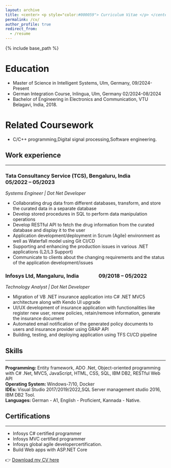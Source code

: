 ```yaml
---
layout: archive
title: <center> <p style="color:#000059"> Curriculum Vitae </p> </center>
permalink: /cv/
author_profile: true
redirect_from:
  - /resume
---
```


{% include base_path %}

Education
======
* Master of Science in Intelligent Systems, Ulm, Germany, 09/2024-Present
* German Integration Course, Inlingua, Ulm, Germany 02/2024-08/2024
* Bachelor of Engineering in Electronics and Communication, VTU Belagavi, India, 2018.

Related Coursework
======
* C/C++ programming,Digital signal processing,Software engineering.
  
## Work experience 
--------------------------------------------------------------------------------------------------------------------------------------------------------------------------
### Tata Consultancy Service (TCS), Bengaluru, India      &nbsp;&nbsp;&nbsp;&nbsp;&nbsp;&nbsp;&nbsp;&nbsp;&nbsp;&nbsp;&nbsp;&nbsp;&nbsp;&nbsp;&nbsp;&nbsp;         05/2022 – 05/2023  
<i> Systems Engineer | Dot Net Developer </i>
- Collaborating drug data from different databases, transform, and store the curated data in a separate database
- Develop stored procedures in SQL to perform data manipulation operations
- Develop RESTful API to fetch the drug information from the curated database and display it to the user
- Application development/deployment in Scrum (Agile) environment as well as Waterfall model using Git CI/CD
- Supporting and enhancing the production issues in various .NET applications (L2/L3 Support)
- Communicate to clients about the changing requirements and the status of the application development/issues

### Infosys Ltd, Mangaluru, India    &nbsp;&nbsp;&nbsp;&nbsp;&nbsp;&nbsp;&nbsp;&nbsp;&nbsp;&nbsp;&nbsp;&nbsp;&nbsp;&nbsp;           09/2018 – 05/2022  
<i> Technology Analyst | Dot Net Developer </i>
- Migration of VB .NET insurance application into C# .NET MVC5 architecture along with Kendo UI upgrade
- UI/UX development of insurance application with functionalities like register new user, renew policies,
  retain/remove information, generate the insurance document
- Automated email notification of the generated policy documents to users and insurance provider using GRAP API
- Building, testing, and deploying application using TFS CI/CD pipeline
  
## Skills 
--------------------------------------------------------------------------------------------------------------------------------------------------------------------------
<b> Programming: </b> Entity framework, ADO .Net, Object-oriented programming with C# .Net, MVC5,
                  JavaScript, HTML, CSS, SQL, IBM DB2, RESTful Web API \
<b> Operating System: </b> Windows-7/10, Docker \
<b> IDEs: </b> Visual Studio 2017/2019/2022,SQL Server management studio 2016, IBM DB2 Tool.\
<b> Languages: </b> German - A1, English - Proficient, Kannada - Native.
  
## Certifications
--------------------------------------------------------------------------------------------------------------------------------------------------------------------------
- Infosys C# certified programmer
- Infosys MVC certified programmer
- Infosys global agile developercertification.
- Build Web apps with ASP.NET Core

 👉 <a href="https://sudharani-biradar.github.io/files/sudharani-biradar.pdf"> Download my CV here</a>

